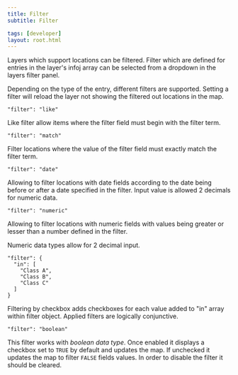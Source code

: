 ```yaml
---
title: Filter
subtitle: Filter

tags: [developer]
layout: root.html
---
```


Layers which support locations can be filtered. Filter which are defined for entries in the layer's infoj array can be selected from a dropdown in the layers filter panel.

Depending on the type of the entry, different filters are supported. Setting a filter will reload the layer not showing the filtered out locations in the map.

`"filter": "like"`

Like filter allow items where the filter field must begin with the filter term.

`"filter": "match"`

Filter locations where the value of the filter field must exactly match the filter term.

`"filter": "date"`

Allowing to filter locations with date fields according to the date being before or after a date specified in the filter. Input value is allowed 2 decimals for numeric data.

`"filter": "numeric"`

Allowing to filter locations with numeric fields with values being greater or lesser than a number defined in the filter.

Numeric data types allow for 2 decimal input.

```text
"filter": {
  "in": [
    "Class A",
    "Class B",
    "Class C"
  ]
}
```

Filtering by checkbox adds checkboxes for each value added to "in" array within filter object. Applied filters are logically conjunctive.

`"filter": "boolean"`

This filter works with _boolean data type_. Once enabled it displays a checkbox set to `TRUE` by default and updates the map. If unchecked it updates the map to filter `FALSE` fields values. In order to disable the filter it should be cleared.